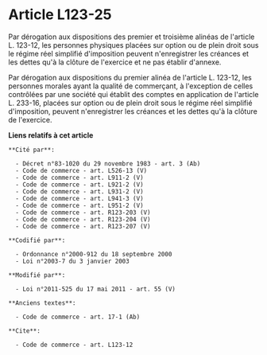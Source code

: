 # Article L123-25

Par dérogation aux dispositions des premier et troisième alinéas de l'article L. 123-12, les personnes physiques placées sur
option ou de plein droit sous le régime réel simplifié d'imposition peuvent n'enregistrer les créances et les dettes qu'à la
clôture de l'exercice et ne pas établir d'annexe.

Par  dérogation aux dispositions du premier alinéa de l'article L. 123-12,  les personnes morales ayant la qualité de
commerçant, à l'exception de  celles contrôlées par une société qui établit des comptes en application  de l'article L.
233-16, placées sur option ou de plein droit sous le  régime réel simplifié d'imposition, peuvent n'enregistrer les créances
et les dettes qu'à la clôture de l'exercice.

**Liens relatifs à cet article**

	**Cité par**:

	  - Décret n°83-1020 du 29 novembre 1983 - art. 3 (Ab)
	  - Code de commerce - art. L526-13 (V)
	  - Code de commerce - art. L911-2 (V)
	  - Code de commerce - art. L921-2 (V)
	  - Code de commerce - art. L931-2 (V)
	  - Code de commerce - art. L941-3 (V)
	  - Code de commerce - art. L951-2 (V)
	  - Code de commerce - art. R123-203 (V)
	  - Code de commerce - art. R123-204 (V)
	  - Code de commerce - art. R123-207 (V)

	**Codifié par**:

	  - Ordonnance n°2000-912 du 18 septembre 2000
	  - Loi n°2003-7 du 3 janvier 2003

	**Modifié par**:

	  - Loi n°2011-525 du 17 mai 2011 - art. 55 (V)

	**Anciens textes**:

	  - Code de commerce - art. 17-1 (Ab)

	**Cite**:

	  - Code de commerce - art. L123-12

